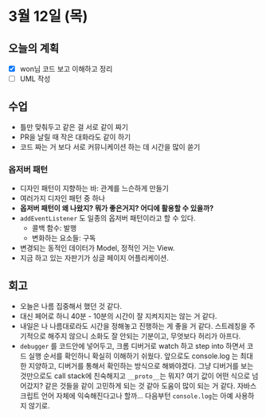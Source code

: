 # 3월 12일 \(목\)

## 오늘의 계획

* [x] won님 코드 보고 이해하고 정리
* [ ] UML 작성

## 수업

* 틀만 맞춰두고 같은 걸 서로 같이 짜기
* PR을 날릴 때 작은 대화라도 같이 하기
* 코드 짜는 거 보다 서로 커뮤니케이션 하는 데 시간을 많이 쏟기

### 옵저버 패턴

* 디자인 패턴이 지향하는 바: 관계를 느슨하게 만들기
* 여러가지 디자인 패턴 중 하나
* **옵저버 패턴이 왜 나왔지? 뭐가 좋은거지? 어디에 활용할 수 있을까?**
* `addEventListener` 도 일종의 옵저버 패턴이라고 할 수 있다.
  * 콜백 함수: 발행
  * 변화하는 요소들: 구독
* 변경되는 동적인 데이터가 Model, 정적인 거는 View.
* 지금 하고 있는 자판기가 싱글 페이지 어플리케이션.

## 회고

* 오늘은 나름 집중해서 했던 것 같다.
* 대신 페어로 하니 40분 - 10분의 시간이 잘 지켜지지는 않는 거 같다.
* 내일은 나 나름대로라도 시간을 정해놓고 진행하는 게 좋을 거 같다. 스트레칭을 주기적으로 해주지 않으니 소화도 잘 안되는 기분이고, 무엇보다 허리가 아프다.
* `debugger` 를 코드안에 넣어두고, 크롬 디버거로 watch 하고 step into 하면서 코드 실행 순서를 확인하니 확실히 이해하기 쉬웠다. 앞으로도 console.log 는 최대한 지양하고, 디버거를 통해서 확인하는 방식으로 해봐야겠다. 그냥 디버거를 보는 것만으로도 call stack에 친숙해지고 `__proto__`는 뭐지? 여기 값이 어떤 식으로 넘어갔지? 같은 것들을 같이 고민하게 되는 것 같아 도움이 많이 되는 거 같다. 자바스크립트 언어 자체에 익숙해진다고나 할까... 다음부턴 `console.log`는 아예 사용하지 않기로.

